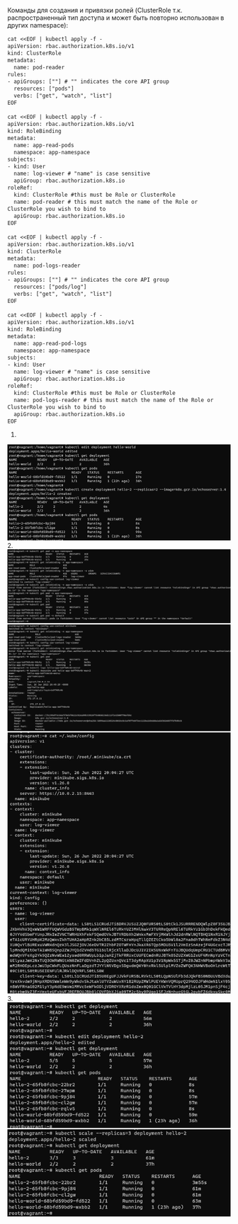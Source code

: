 Команды для создания и привязки ролей (ClusterRole т.к. распространенный тип доступа и может быть повторно использован в других namespace):
```
cat <<EOF | kubectl apply -f -
apiVersion: rbac.authorization.k8s.io/v1
kind: ClusterRole
metadata:
  name: pod-reader
rules:
- apiGroups: [""] # "" indicates the core API group
  resources: ["pods"]
  verbs: ["get", "watch", "list"]
EOF

cat <<EOF | kubectl apply -f -
apiVersion: rbac.authorization.k8s.io/v1
kind: RoleBinding
metadata:
  name: app-read-pods
  namespace: app-namespace
subjects:
- kind: User
  name: log-viewer # "name" is case sensitive
  apiGroup: rbac.authorization.k8s.io
roleRef:
  kind: ClusterRole #this must be Role or ClusterRole
  name: pod-reader # this must match the name of the Role or ClusterRole you wish to bind to
  apiGroup: rbac.authorization.k8s.io
EOF

cat <<EOF | kubectl apply -f -
apiVersion: rbac.authorization.k8s.io/v1
kind: ClusterRole
metadata:
  name: pod-logs-reader
rules:
- apiGroups: [""] # "" indicates the core API group
  resources: ["pods/log"]
  verbs: ["get", "watch", "list"]
EOF

cat <<EOF | kubectl apply -f -
apiVersion: rbac.authorization.k8s.io/v1
kind: RoleBinding
metadata:
  name: app-read-pod-logs
  namespace: app-namespace
subjects:
- kind: User
  name: log-viewer # "name" is case sensitive
  apiGroup: rbac.authorization.k8s.io
roleRef:
  kind: ClusterRole #this must be Role or ClusterRole
  name: pod-logs-reader # this must match the name of the Role or ClusterRole you wish to bind to
  apiGroup: rbac.authorization.k8s.io
EOF
```


1.  
![alt text](https://github.com/town0wl/devops-netology/blob/main/11.jpg?raw=true)  
2.  
![alt text](https://github.com/town0wl/devops-netology/blob/main/12.jpg?raw=true)  
![alt text](https://github.com/town0wl/devops-netology/blob/main/130.jpg?raw=true)  
![alt text](https://github.com/town0wl/devops-netology/blob/main/14.jpg?raw=true)  
3.  
![alt text](https://github.com/town0wl/devops-netology/blob/main/15.jpg?raw=true)  
![alt text](https://github.com/town0wl/devops-netology/blob/main/16.jpg?raw=true)  
